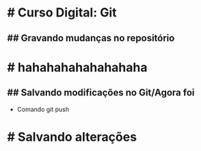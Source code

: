 # # Curso Digital: Git

## ## Gravando mudanças no repositório

# # hahahahahahahahaha

## ## Salvando modificações no Git/Agora foi

* Comando git push

# # Salvando alterações
